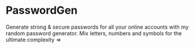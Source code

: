 # PasswordGen
Generate strong &amp; secure passwords for all your online accounts with my random password generator.
 Mix letters, numbers and symbols for the ultimate complexity => 
